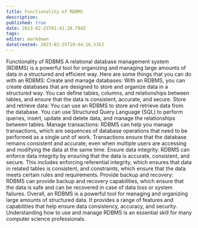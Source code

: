 ```yaml
---
title: Functionality of RDBMS
description:
published: true
date: 2023-02-25T01:41:20.794Z
tags:
editor: markdown
dateCreated: 2023-02-25T19:44:16.535Z
---
```

Functionality of RDBMS
A relational database management system (RDBMS) is a powerful tool for organizing and managing large amounts of data in a structured and efficient way. Here are some things that you can do with an RDBMS:
Create and manage databases: With an RDBMS, you can create databases that are designed to store and organize data in a structured way. You can define tables, columns, and relationships between tables, and ensure that the data is consistent, accurate, and secure.
Store and retrieve data: You can use an RDBMS to store and retrieve data from the database. You can use Structured Query Language (SQL) to perform queries, insert, update and delete data, and manage the relationships between tables.
Manage transactions: RDBMS can help you manage transactions, which are sequences of database operations that need to be performed as a single unit of work. Transactions ensure that the database remains consistent and accurate, even when multiple users are accessing and modifying the data at the same time.
Ensure data integrity: RDBMS can enforce data integrity by ensuring that the data is accurate, consistent, and secure. This includes enforcing referential integrity, which ensures that data in related tables is consistent, and constraints, which ensure that the data meets certain rules and requirements.
Provide backup and recovery: RDBMS can provide backup and recovery capabilities, which ensure that the data is safe and can be recovered in case of data loss or system failures.
Overall, an RDBMS is a powerful tool for managing and organizing large amounts of structured data. It provides a range of features and capabilities that help ensure data consistency, accuracy, and security. Understanding how to use and manage RDBMS is an essential skill for many computer science professionals.
